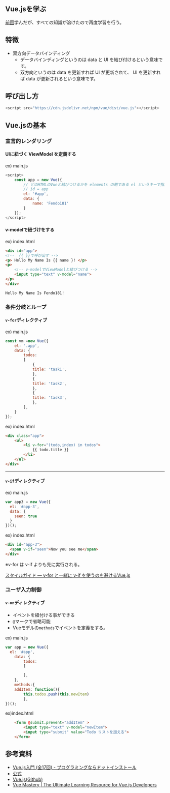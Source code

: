 ## Vue.jsを学ぶ

[前回](https://github.com/Fendo181/js_repos/tree/master/vue/basic_v_0.11.4)学んだが、すべての知識が溶けたので再度学習を行う。

## 特徴

- 双方向データバインディング
  - データバインディングというのは data と UI を結び付けるという意味です。
  - 双方向というのは data を更新すれば UI が更新されて、 UI を更新すれば data が更新されるという意味です。


## 呼び出し方

```js
<script src="https://cdn.jsdelivr.net/npm/vue/dist/vue.js"></script>
```

## Vue.jsの基本


### 宣言的レンダリング

#### UIに紐づく ViewModel を定義する

ex) main.js

```js
<script>
    const app = new Vue({
        // どのHTMLのVueと結びつけるかを elements の略である el というキーで指定してあげます。
        // id = app
        el: '#app',
        data: {
            name: 'Fendo181'
        }
    });
</script>
```

#### v-modelで紐づけをする

ex) index.html

```html
<div id="app">
<!--  {{ }}で呼び出す -->
<p> Hello My Name Is {{ name }! </p>
<p>
    <!-- v-modelでViewModelと結びつける -->
    <input type="text" v-model="name">
</p>
</div>
```

```md
Hello My Name Is Fendo181!
```
### 条件分岐とループ

#### `v-for`ディレクティブ

ex) main.js

```js
const vm =new Vue({
    el: '.app',
    data: {
        todos:
        [
            {
            title: 'task1',
            },
            {
            title: 'task2',
            },
            {
            title: 'task3',
            },
        ],
    }
});
```
ex) index.html

```html
<div class="app">
    <ul>
        <li v-for="(todo,index) in todos">
            {{ todo.title }}
        </li>
    </ul>
</div>
```

____


#### `v-if`ディレクティブ

ex) main.js

```js
var app3 = new Vue({
  el: '#app-3',
  data: {
    seen: true
  }
})();
```

ex) index.html

```html
<div id="app-3">
  <span v-if="seen">Now you see me</span>
</div>
```

 ※v-for は v-if よりも先に実行される。

 [スタイルガイド — v-for と一緒に v-if を使うのを避けるVue.js](https://jp.vuejs.org/v2/style-guide/#v-for-%E3%81%A8%E4%B8%80%E7%B7%92%E3%81%AB-v-if-%E3%82%92%E4%BD%BF%E3%81%86%E3%81%AE%E3%82%92%E9%81%BF%E3%81%91%E3%82%8B-%E5%BF%85%E9%A0%88)


### ユーザ入力制御

#### `v-on`ディレクティブ

- イベントを紐付ける事ができる
- `@`マークで省略可能
- Vueモデルの`methods`でイベントを定義をする。

ex) main.js


```js
var app = new Vue({
  el: '#app',
    data: {
        todos:
        [

        ],
    },
    methods:{
    addItem: function(){
        this.todos.push(this.newItem)
        },
})();
```
ex)index.html

```html
    <form @submit.prevent="addItem" >
        <input type="text" v-model="newItem">
        <input type="submit" value="Todo リストを加える">
    </form>
```


## 参考資料

- [Vue.js入門 (全17回) - プログラミングならドットインストール](https://dotinstall.com/lessons/basic_vuejs_v2)
- [公式](https://jp.vuejs.org/)
- [Vue.js(Github)](https://github.com/vuejs/vue)
- [Vue Mastery | The Ultimate Learning Resource for Vue.js Developers](https://www.vuemastery.com/courses/intro-to-vue-js/)
